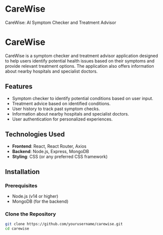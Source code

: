 # CareWise
CareWise: Al Symptom Checker and Treatment Advisor
# CareWise

CareWise is a symptom checker and treatment advisor application designed to help users identify potential health issues based on their symptoms and provide relevant treatment options. The application also offers information about nearby hospitals and specialist doctors.

## Features

- Symptom checker to identify potential conditions based on user input.
- Treatment advice based on identified conditions.
- User history to track past symptom checks.
- Information about nearby hospitals and specialist doctors.
- User authentication for personalized experiences.

## Technologies Used

- **Frontend**: React, React Router, Axios
- **Backend**: Node.js, Express, MongoDB
- **Styling**: CSS (or any preferred CSS framework)

## Installation

### Prerequisites

- Node.js (v14 or higher)
- MongoDB (for the backend)

### Clone the Repository

```bash
git clone https://github.com/yourusername/carewise.git
cd carewise
